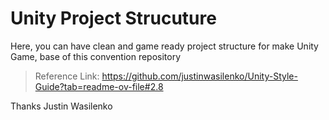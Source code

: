 # Unity Project Strucuture

Here, you can have clean and game ready project structure for make Unity Game, base of this convention repository
>Reference Link: https://github.com/justinwasilenko/Unity-Style-Guide?tab=readme-ov-file#2.8

Thanks Justin Wasilenko
